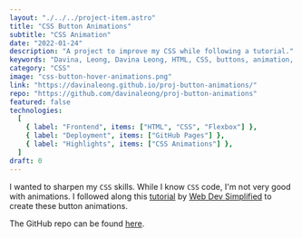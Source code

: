 ```yaml
---
layout: "./../../project-item.astro"
title: "CSS Button Animations"
subtitle: "CSS Animation"
date: "2022-01-24"
description: "A project to improve my CSS while following a tutorial."
keywords: "Davina, Leong, Davina Leong, HTML, CSS, buttons, animation, css animation, flex, flexbox"
category: "CSS"
image: "css-button-hover-animations.png"
link: "https://davinaleong.github.io/proj-button-animations/"
repo: "https://github.com/davinaleong/proj-button-animations"
featured: false
technologies:
  [
    { label: "Frontend", items: ["HTML", "CSS", "Flexbox"] },
    { label: "Deployment", items: ["GitHub Pages"] },
    { label: "Highlights", items: ["CSS Animations"] },
  ]
draft: 0
---
```


I wanted to sharpen my `CSS` skills. While I know `CSS` code, I'm not very good with animations. I followed along this [tutorial](https://www.youtube.com/watch?v=cH0TC9gWiAg) by [Web Dev Simplified](https://www.youtube.com/channel/UCFbNIlppjAuEX4znoulh0Cw) to create these button animations.

The GitHub repo can be found [here](https://github.com/davinaleong/proj-button-animations).
